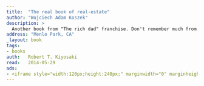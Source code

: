 ```yaml
---
title:	"The real book of real-estate"
author: "Wojciech Adam Koszek"
description: >
  Another book from "The rich dad" franchise. Don't remember much from it.
address: "Menlo Park, CA"
_layout: book
tags:
- books
auth:	Robert T. Kiyosaki
read:	2014-05-29
ads:
- <iframe style="width:120px;height:240px;" marginwidth="0" marginheight="0" scrolling="no" frameborder="0" src="//ws-na.amazon-adsystem.com/widgets/q?ServiceVersion=20070822&OneJS=1&Operation=GetAdHtml&MarketPlace=US&source=ss&ref=ss_til&ad_type=product_link&tracking_id=wkoszek08-20&marketplace=amazon&region=US&placement=1593155328&asins=1593155328&linkId=K2FW6JHZKSUM34IL&show_border=false&link_opens_in_new_window=false&price_color=333333&title_color=C00000&bg_color=FFFFFF"></iframe>
---
```

